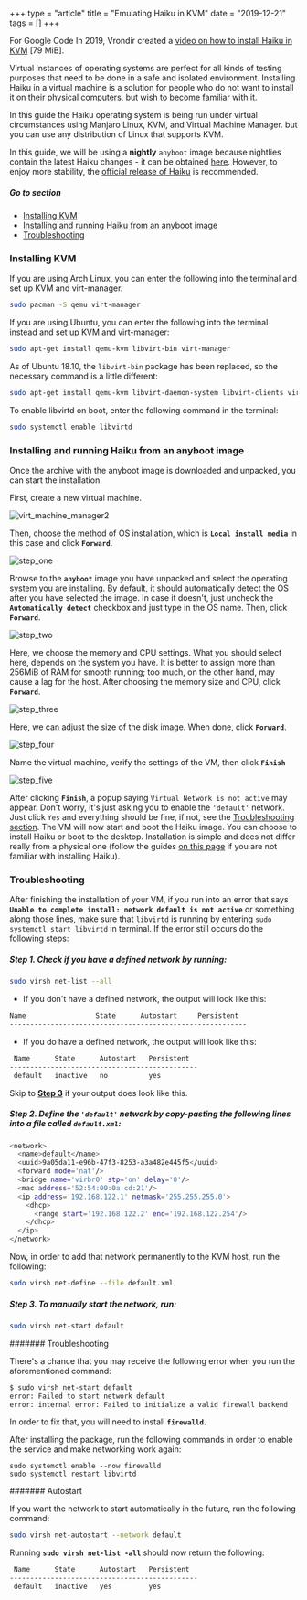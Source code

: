 +++
type = "article"
title = "Emulating Haiku in KVM"
date = "2019-12-21"
tags = []
+++

For Google Code In 2019, Vrondir created a [video on how to install Haiku in KVM](http://haiku-files.org/files/media/GCI-2019_KVM_Vrondir.mp4) [79 MiB].

Virtual instances of operating systems are perfect for all kinds of testing purposes that need to be done in a safe and isolated environment. Installing Haiku in a virtual machine is a solution for people who do not want to install it on their physical computers, but wish to become familiar with it.

In this guide the Haiku operating system is being run under virtual circumstances using Manjaro Linux, KVM, and Virtual Machine Manager. but you can use any distribution of Linux that supports KVM.

In this guide, we will be using a **nightly** ``anyboot`` image because nightlies contain the latest Haiku changes - it can be obtained [here](https://download.haiku-os.org/). However, to enjoy more stability, the  [official release of Haiku](https://www.haiku-os.org/get-haiku) is recommended.

##### Go to section

* [Installing KVM](#part_kvm)
* [Installing and running Haiku from an anyboot image](#part_iso)
* [Troubleshooting](#part_trouble)

### Installing KVM <a name="part_kvm"></a>

If you are using Arch Linux, you can enter the following into the terminal and set up KVM and virt-manager.

```sh
sudo pacman -S qemu virt-manager
```

If you are using Ubuntu, you can enter the following into the terminal instead and set up KVM and virt-manager:

```sh
sudo apt-get install qemu-kvm libvirt-bin virt-manager
```

As of Ubuntu 18.10, the `libvirt-bin` package has been replaced, so the necessary command is a little different:

```sh
sudo apt-get install qemu-kvm libvirt-daemon-system libvirt-clients virt-manager
```

To enable libvirtd on boot, enter the following command in the terminal:

```sh
sudo systemctl enable libvirtd
```

### Installing and running Haiku from an anyboot image <a name="part_iso"></a>

Once the archive with the anyboot image is downloaded and unpacked, you can start the installation.

First, create a new virtual machine.

![virt_machine_manager2](/files/guides/virtualizing/kvm/virt_machine_manager2.png)

Then, choose the method of OS installation, which is **`Local install media`** in this case and click **`Forward`**.

![step_one](/files/guides/virtualizing/kvm/step_one.png)

Browse to the **``anyboot``** image you have unpacked and select the operating system you are installing. By default, it should automatically detect the OS after you have selected the image. In case it doesn't, just uncheck the **`Automatically detect`** checkbox and just type in the OS name. Then, click **`Forward`**.

![step_two](/files/guides/virtualizing/kvm/step_two.png)

Here, we choose the memory and CPU settings. What you should select here, depends on the system you have. It is better to assign more than 256MiB of RAM for smooth running; too much, on the other hand, may cause a lag for the host. After choosing the memory size and CPU, click **`Forward`**.

![step_three](/files/guides/virtualizing/kvm/step_three.png)

Here, we can adjust the size of the disk image. When done, click **`Forward`**.

![step_four](/files/guides/virtualizing/kvm/step_four.png)

Name the virtual machine, verify the settings of the VM, then click **`Finish`**

![step_five](/files/guides/virtualizing/kvm/step_five.png)

After clicking **`Finish`**, a popup saying `Virtual Network is not active` may appear. Don't worry, it's just asking you to enable the ``'default'`` network. Just click `Yes` and everything should be fine, if not, see the [Troubleshooting section](#part_trouble).
The VM will now start and boot the Haiku image. You can choose to install Haiku or boot to the desktop. Installation is simple and does not differ really from a physical one (follow the guides [on this page](/get-haiku/installation-guide) if you are not familiar with installing Haiku).

### Troubleshooting <a name="part_trouble"></a>

After finishing the installation of your VM, if you run into an error that says **``Unable to complete install: network default is not active``** or something along those lines, make sure that `libvirtd` is running by entering ``sudo systemctl start libvirtd`` in terminal.
If the error still occurs do the following steps:

##### Step 1. Check if you have a defined network by running: <a name="part_trouble_1"></a>

```sh
sudo virsh net-list --all
```

* If you don't have a defined network, the output will look like this:

```sh
Name                 State      Autostart     Persistent
----------------------------------------------------------
```

* If you do have a defined network, the output will look like this:

```sh
 Name      State      Autostart   Persistent
----------------------------------------------
 default   inactive   no          yes
```

Skip to **[Step 3](#part_trouble_3)** if your output does look like this.

##### Step 2. Define the ``'default'`` network by copy-pasting the following lines into a file called ``default.xml``: <a name="part_trouble_2"></a>

```sh
<network>
  <name>default</name>
  <uuid>9a05da11-e96b-47f3-8253-a3a482e445f5</uuid>
  <forward mode='nat'/>
  <bridge name='virbr0' stp='on' delay='0'/>
  <mac address='52:54:00:0a:cd:21'/>
  <ip address='192.168.122.1' netmask='255.255.255.0'>
    <dhcp>
      <range start='192.168.122.2' end='192.168.122.254'/>
    </dhcp>
  </ip>
</network>
```

Now, in order to add that network permanently to the KVM host, run the following:

```sh
sudo virsh net-define --file default.xml
```

##### Step 3. To manually start the network, run: <a name="part_trouble_3"></a>

```sh
sudo virsh net-start default
```

####### Troubleshooting

There's a chance that you may receive the following error when you run the aforementioned command:

```sh
$ sudo virsh net-start default
error: Failed to start network default
error: internal error: Failed to initialize a valid firewall backend
```

In order to fix that, you will need to install **`firewalld`**.

After installing the package, run the following commands in order to enable the service and make networking work again:

```
sudo systemctl enable --now firewalld
sudo systemctl restart libvirtd
```

####### Autostart

If you want the network to start automatically in the future, run the following command:

```sh
sudo virsh net-autostart --network default
```

Running **`sudo virsh net-list -all`** should now return the following:

```sh
 Name      State      Autostart   Persistent
----------------------------------------------
 default   inactive   yes         yes
```
